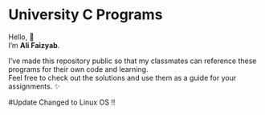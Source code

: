 # University C Programs

Hello, 👋  
I’m **Ali Faizyab**.  

I’ve made this repository public so that my classmates can reference these programs for their own code and learning.  
Feel free to check out the solutions and use them as a guide for your assignments. ✨

#Update
 Changed to Linux OS !!